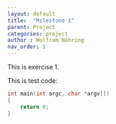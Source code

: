 ```yaml
---
layout: default
title:  "Milestone 1"
parent: Project
categories: project
author : Wolfram Nöhring
nav_order: 1
---
```


This is exercise 1.

This is test code:

```c++
int main(int argc, char *argv[])
{
    return 0;
}
``` 
